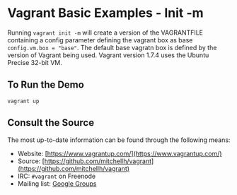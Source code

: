 # Vagrant Basic Examples - Init -m

Running `vagrant init -m` will create a version of the VAGRANTFILE containing a config parameter defining the vagrant box as base `config.vm.box = "base"`. The default base vagratn box is defined by the version of Vagrant being used. Vagrant version 1.7.4 uses the Ubuntu Precise 32-bit VM.

## To Run the Demo
```
vagrant up
```

## Consult the Source
The most up-to-date information can be found through the following means:

* Website: [https://www.vagrantup.com/](https://www.vagrantup.com/)
* Source: [https://github.com/mitchellh/vagrant](https://github.com/mitchellh/vagrant)
* IRC: `#vagrant` on Freenode
* Mailing list: [Google Groups](https://groups.google.com/group/vagrant-up)

